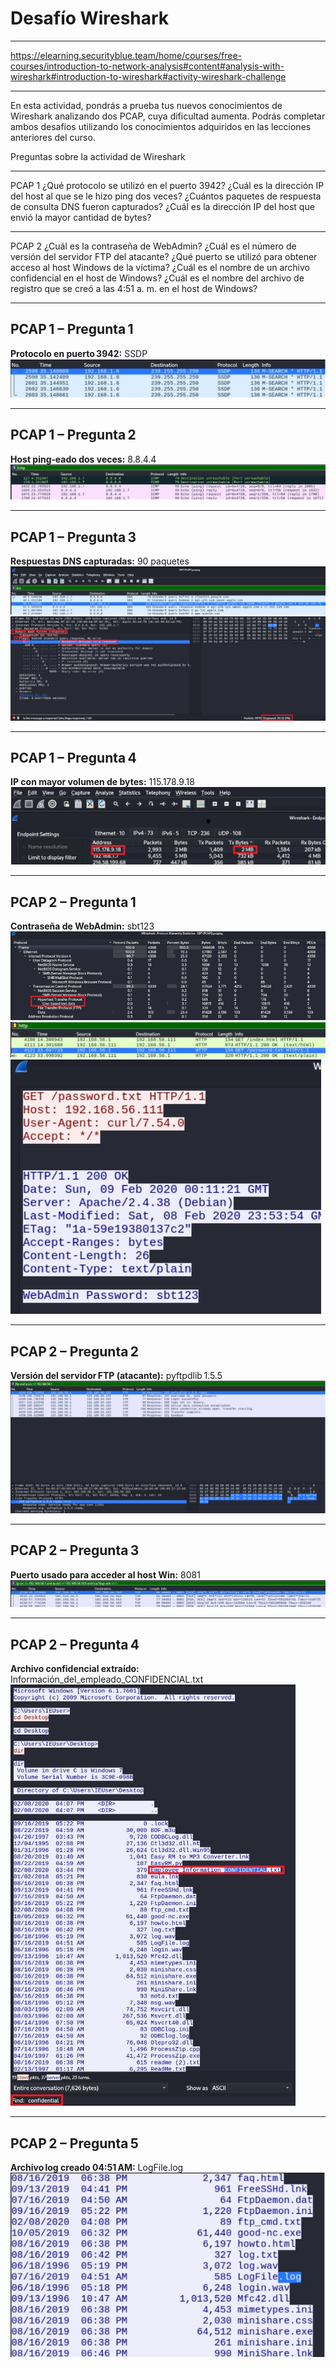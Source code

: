 # Desafío Wireshark
---

https://elearning.securityblue.team/home/courses/free-courses/introduction-to-network-analysis#content#analysis-with-wireshark#introduction-to-wireshark#activity-wireshark-challenge

---
En esta actividad, pondrás a prueba tus nuevos conocimientos de Wireshark analizando dos PCAP, cuya dificultad aumenta. Podrás completar ambos desafíos utilizando los conocimientos adquiridos en las lecciones anteriores del curso.

Preguntas sobre la actividad de Wireshark
 
---

PCAP 1
¿Qué protocolo se utilizó en el puerto 3942?
¿Cuál es la dirección IP del host al que se le hizo ping dos veces?
¿Cuántos paquetes de respuesta de consulta DNS fueron capturados?
¿Cuál es la dirección IP del host que envió la mayor cantidad de bytes?

---

PCAP 2
¿Cuál es la contraseña de WebAdmin?
¿Cuál es el número de versión del servidor FTP del atacante?
¿Qué puerto se utilizó para obtener acceso al host Windows de la víctima?
¿Cuál es el nombre de un archivo confidencial en el host de Windows?
¿Cuál es el nombre del archivo de registro que se creó a las 4:51 a. m. en el host de Windows?

---

## PCAP 1 – Pregunta 1  
**Protocolo en puerto 3942:** SSDP  
[![A‑1](Imagenes/A1.jpg)](https://raw.githubusercontent.com/nicosotomayor/Wireshark-Challenge/main/Imagenes/A1.jpg)

---

## PCAP 1 – Pregunta 2  
**Host ping‑eado dos veces:** 8.8.4.4  
[![A‑2](Imagenes/A2.jpg)](https://raw.githubusercontent.com/nicosotomayor/Wireshark-Challenge/main/Imagenes/A2.jpg)

---

## PCAP 1 – Pregunta 3  
**Respuestas DNS capturadas:** 90 paquetes  
[![A‑3](Imagenes/A3.jpg)](https://raw.githubusercontent.com/nicosotomayor/Wireshark-Challenge/main/Imagenes/A3.jpg)  
[![A‑4](Imagenes/A4.jpg)](https://raw.githubusercontent.com/nicosotomayor/Wireshark-Challenge/main/Imagenes/A4.jpg)

---

## PCAP 1 – Pregunta 4  
**IP con mayor volumen de bytes:** 115.178.9.18  
[![A‑5](Imagenes/A5.jpg)](https://raw.githubusercontent.com/nicosotomayor/Wireshark-Challenge/main/Imagenes/A5.jpg)

---

## PCAP 2 – Pregunta 1  
**Contraseña de WebAdmin:** sbt123  
[![A‑6](Imagenes/A6.jpg)](https://raw.githubusercontent.com/nicosotomayor/Wireshark-Challenge/main/Imagenes/A6.jpg)  
[![A‑7](Imagenes/A7.jpg)](https://raw.githubusercontent.com/nicosotomayor/Wireshark-Challenge/main/Imagenes/A7.jpg)  
[![A‑8](Imagenes/A8.jpg)](https://raw.githubusercontent.com/nicosotomayor/Wireshark-Challenge/main/Imagenes/A8.jpg)

---

## PCAP 2 – Pregunta 2  
**Versión del servidor FTP (atacante):** pyftpdlib 1.5.5  
[![A‑9](Imagenes/A9.jpg)](https://raw.githubusercontent.com/nicosotomayor/Wireshark-Challenge/main/Imagenes/A9.jpg)

---

## PCAP 2 – Pregunta 3  
**Puerto usado para acceder al host Win:** 8081  
[![A‑10](Imagenes/A10.jpg)](https://raw.githubusercontent.com/nicosotomayor/Wireshark-Challenge/main/Imagenes/A10.jpg)

---

## PCAP 2 – Pregunta 4  
**Archivo confidencial extraído:** Información_del_empleado_CONFIDENCIAL.txt  
[![A‑11](Imagenes/A11.jpg)](https://raw.githubusercontent.com/nicosotomayor/Wireshark-Challenge/main/Imagenes/A11.jpg)

---

## PCAP 2 – Pregunta 5  
**Archivo log creado 04:51 AM:** LogFile.log  
[![A‑12](Imagenes/A12.jpg)](https://raw.githubusercontent.com/nicosotomayor/Wireshark-Challenge/main/Imagenes/A12.jpg)
